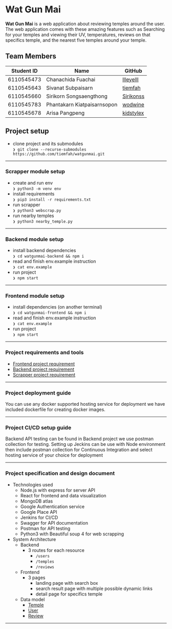 


# Wat Gun Mai

**Wat Gun Mai** is a web application about reviewing temples around the user. The web application comes with these amazing features such as Searching for your temples and viewing their UV, temperatures, reviews on that specifics temple, and the nearest five temples around your temple.

Team Members
---

| Student ID   | Name                         | GitHub                                        |
|--------------|------------------------------|-----------------------------------------------|
| 6110545473   | Chanachida Fuachai           | [llleyelll](https://github.com/llleyelll)     |
| 6110545643   | Sivanat Subpaisarn           | [tiemfah](https://github.com/tiemfah)         |
| 6110545660   | Sirikorn Songsaengthong      | [Sirikonss](https://github.com/Sirikonss)     |
| 6110545783   | Phantakarn Kiatpaisarnsopon  | [wodwine](https://github.com/wodwine)         |
| 6110545678   | Arisa Pangpeng               | [kidstylex](https://github.com/kidstylex)         |

Project setup
---
 * clone project and its submodules   
 `❯ git clone --recurse-submodules https://github.com/tiemfah/watgunmai.git`  
 ---
 ### Scrapper module setup
 * create and run env  
 `❯ python3 -m venv env`
 * install requirements  
 `❯ pip3 install -r requirements.txt`  
 * run scrapper  
 `❯ python3 webscrap.py` 
 * run nearby temples  
 `❯ python3 nearby_temple.py` 
 ---
 ### Backend module setup
 * install backend dependencies  
 `❯ cd watgunmai-backend && npm i`  
 * read and finish env.example instruction  
 `❯ cat env.example`  
 * run project  
 `❯ npm start`
 ---
 ### Frontend module setup
 * install dependencies (on another terminal)  
 `❯ cd watgunmai-frontend && npm i` 
 * read and finish env.example instruction  
 `❯ cat env.example` 
 * run project  
 `❯ npm start`
 ---
### Project requirements and tools
 - [Frontend project requirement](https://github.com/tiemfah/watgunmai-frontend/blob/main/package.json)
 - [Backend project requirement](https://github.com/tiemfah/watgunmai-backend/blob/main/package.json)
 - [Scrapper project requirement](https://github.com/tiemfah/watgunmai-scrapper/blob/main/requirements.txt)
---

### Project deployment guide
You can use any docker supported hosting service for deployment we have included dockerfile for creating docker images.

---

### Project CI/CD setup guide
Backend API testing can be found in Backend project we use postman collection for testing.
Setting up Jeckins can be use with Node environment then include postman collection for Continuous Integration and select hosting service of your choice for deployment

---

### Project specification and design document

 - Technologies used
	 - Node.js with express for server API
	 - React for frontend and data visualization
	 - MongoDB atlas
	 - Google Authentication service
	 - Google Place API
	 - Jenkins for CI/CD
	 - Swagger for API documentation
	 - Postman for API testing 
	 - Python3 with Beautiful soup 4 for web scrapping
 - System Architecture
	 - Backend
		 - 3 routes for each resource
			 - `/users`
			 - `/temples`
			 - `/reviews`
	 - Frontend
		 - 3 pages
			 - landing page with search box
			 - search result page with multiple possible dynamic links
			 - detail page for specifics temple
	 - Data model
		 - [Temple](https://github.com/tiemfah/watgunmai-backend/blob/main/models/temple.js)
		 - [User](https://github.com/tiemfah/watgunmai-backend/blob/main/models/user.js)
		 - [Review](https://github.com/tiemfah/watgunmai-backend/blob/main/models/review.js)
 
 ---
